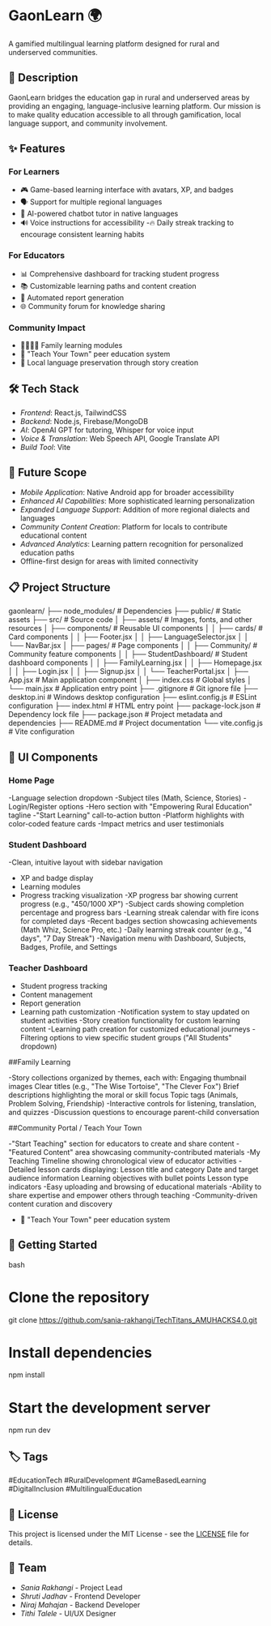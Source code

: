# GaonLearn 🌍

A gamified multilingual learning platform designed for rural and underserved communities.

## 📝 Description

GaonLearn bridges the education gap in rural and underserved areas by providing an engaging, language-inclusive learning platform. Our mission is to make quality education accessible to all through gamification, local language support, and community involvement.

## ✨ Features

### For Learners

- 🎮 Game-based learning interface with avatars, XP, and badges
- 🗣 Support for multiple regional languages
- 🤖 AI-powered chatbot tutor in native languages
- 🔊 Voice instructions for accessibility
  -🔥 Daily streak tracking to encourage consistent learning habits

### For Educators

- 📊 Comprehensive dashboard for tracking student progress
- 📚 Customizable learning paths and content creation
- 📝 Automated report generation
- 🌐 Community forum for knowledge sharing

### Community Impact

- 👨‍👩‍👧‍👦 Family learning modules
- 👥 "Teach Your Town" peer education system
- 📖 Local language preservation through story creation

## 🛠 Tech Stack

- _Frontend_: React.js, TailwindCSS
- _Backend_: Node.js, Firebase/MongoDB
- _AI_: OpenAI GPT for tutoring, Whisper for voice input
- _Voice & Translation_: Web Speech API, Google Translate API
- _Build Tool_: Vite

## 🔮 Future Scope

- _Mobile Application_: Native Android app for broader accessibility
- _Enhanced AI Capabilities_: More sophisticated learning personalization
- _Expanded Language Support_: Addition of more regional dialects and languages
- _Community Content Creation_: Platform for locals to contribute educational content
- _Advanced Analytics_: Learning pattern recognition for personalized education paths
- Offline-first design for areas with limited connectivity

## 📋 Project Structure

gaonlearn/
├── node_modules/ # Dependencies
├── public/ # Static assets
├── src/ # Source code
│ ├── assets/ # Images, fonts, and other resources
│ ├── components/ # Reusable UI components
│ │ ├── cards/ # Card components
│ │ ├── Footer.jsx
│ │ ├── LanguageSelector.jsx
│ │ └── NavBar.jsx
│ ├── pages/ # Page components
│ │ ├── Community/ # Community feature components
│ │ ├── StudentDashboard/ # Student dashboard components
│ │ ├── FamilyLearning.jsx
│ │ ├── Homepage.jsx
│ │ ├── Login.jsx
│ │ ├── Signup.jsx
│ │ └── TeacherPortal.jsx
│ ├── App.jsx # Main application component
│ ├── index.css # Global styles
│ └── main.jsx # Application entry point
├── .gitignore # Git ignore file
├── desktop.ini # Windows desktop configuration
├── eslint.config.js # ESLint configuration
├── index.html # HTML entry point
├── package-lock.json # Dependency lock file
├── package.json # Project metadata and dependencies
├── README.md # Project documentation
└── vite.config.js # Vite configuration

## 📱 UI Components

### Home Page

-Language selection dropdown
-Subject tiles (Math, Science, Stories)
-Login/Register options
-Hero section with "Empowering Rural Education" tagline
-"Start Learning" call-to-action button
-Platform highlights with color-coded feature cards
-Impact metrics and user testimonials

### Student Dashboard

-Clean, intuitive layout with sidebar navigation

- XP and badge display
- Learning modules
- Progress tracking visualization
  -XP progress bar showing current progress (e.g., "450/1000 XP")
  -Subject cards showing completion percentage and progress bars
  -Learning streak calendar with fire icons for completed days
  -Recent badges section showcasing achievements (Math Whiz, Science Pro, etc.)
  -Daily learning streak counter (e.g., "4 days", "7 Day Streak")
  -Navigation menu with Dashboard, Subjects, Badges, Profile, and Settings

### Teacher Dashboard

- Student progress tracking
- Content management
- Report generation
- Learning path customization
  -Notification system to stay updated on student activities
  -Story creation functionality for custom learning content
  -Learning path creation for customized educational journeys
  -Filtering options to view specific student groups ("All Students" dropdown)

##Family Learning

-Story collections organized by themes, each with:
Engaging thumbnail images
Clear titles (e.g., "The Wise Tortoise", "The Clever Fox")
Brief descriptions highlighting the moral or skill focus
Topic tags (Animals, Problem Solving, Friendship)
-Interactive controls for listening, translation, and quizzes
-Discussion questions to encourage parent-child conversation

##Community Portal / Teach Your Town

-"Start Teaching" section for educators to create and share content
-"Featured Content" area showcasing community-contributed materials
-My Teaching Timeline showing chronological view of educator activities
-Detailed lesson cards displaying:
Lesson title and category
Date and target audience information
Learning objectives with bullet points
Lesson type indicators
-Easy uploading and browsing of educational materials
-Ability to share expertise and empower others through teaching
-Community-driven content curation and discovery

- 👥 "Teach Your Town" peer education system

## 🚀 Getting Started

bash

# Clone the repository

git clone https://github.com/sania-rakhangi/TechTitans_AMUHACKS4.0.git

# Install dependencies

npm install

# Start the development server

npm run dev

## 🏷 Tags

#EducationTech #RuralDevelopment #GameBasedLearning #DigitalInclusion #MultilingualEducation

## 📄 License

This project is licensed under the MIT License - see the [LICENSE](LICENSE) file for details.

## 👥 Team

- _Sania Rakhangi_ - Project Lead
- _Shruti Jadhav_ - Frontend Developer
- _Niraj Mahajan_ - Backend Developer
- _Tithi Talele_ - UI/UX Designer


